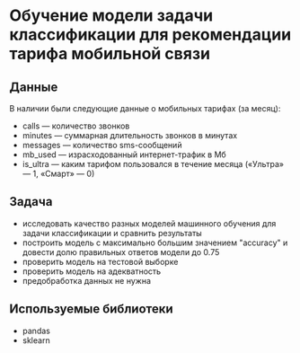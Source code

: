  # Обучение модели задачи классификации для рекомендации тарифа мобильной связи

## Данные
В наличии были следующие данные о мобильных тарифах (за месяц):
- сalls — количество звонков
- minutes — суммарная длительность звонков в минутах
- messages — количество sms-сообщений
- mb_used — израсходованный интернет-трафик в Мб
- is_ultra — каким тарифом пользовался в течение месяца («Ультра» — 1, «Смарт» — 0)

## Задача
- исследовать качество разных моделей машинного обучения для задачи классификации и сравнить результаты
- построить модель с максимально большим значением "accuracy" и довести долю правильных ответов модели до 0.75
- проверить модель на тестовой выборке
- проверить модель на адекватность
- предобработка данных не нужна

## Используемые библиотеки
- pandas
- sklearn